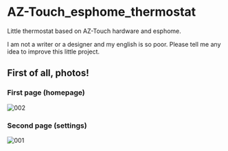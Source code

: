 # AZ-Touch_esphome_thermostat
Little thermostat based on AZ-Touch hardware and esphome.

I am not a writer or a designer and my english is so poor.
Please tell me any idea to improve this little project.

## First of all, photos!
### First page (homepage)
![002](https://user-images.githubusercontent.com/17341623/158959919-911d6e55-eff9-47e7-8729-20a49bc7d096.jpg)

### Second page (settings)
![001](https://user-images.githubusercontent.com/17341623/158959874-dc340779-1cda-43f8-a3c2-366e77508409.jpg)
